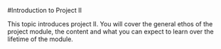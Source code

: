#Introduction to Project II

This topic introduces project II. You will cover the general ethos of the project module, the content and what you can expect to learn over the lifetime of the module.